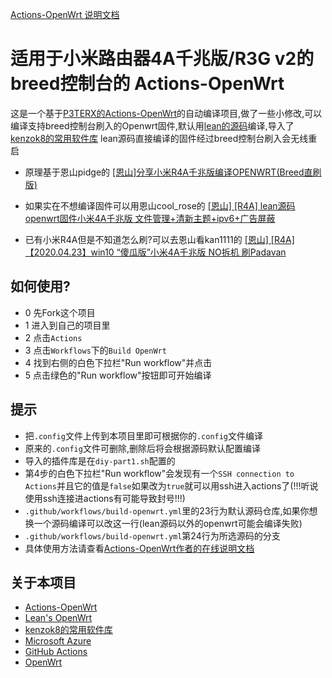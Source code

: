 [Actions-OpenWrt 说明文档](https://p3terx.com/archives/build-openwrt-with-github-actions.html)

# 适用于小米路由器4A千兆版/R3G v2的breed控制台的 Actions-OpenWrt

这是一个基于[P3TERX的Actions-OpenWrt](https://github.com/P3TERX/Actions-OpenWrt)的自动编译项目,做了一些小修改,可以编译支持breed控制台刷入的Openwrt固件,默认用[lean的源码](https://github.com/coolsnowwolf/lede)编译,导入了[kenzok8的常用软件库](https://github.com/kenzok8/openwrt-packages.git)
lean源码直接编译的固件经过breed控制台刷入会无线重启

- 原理基于恩山pidge的
[[恩山]分享小米R4A千兆版编译OPENWRT(Breed直刷版)](https://www.right.com.cn/forum/forum.php?mod=viewthread&tid=4052254)

- 如果实在不想编译固件可以用恩山cool_rose的
[[恩山] [R4A] lean源码openwrt固件小米4A千兆版 文件管理+清新主题+ipv6+广告屏蔽](https://www.right.com.cn/forum/thread-4083541-1-1.html)

- 已有小米R4A但是不知道怎么刷?可以去恩山看kan1111的
[[恩山] [R4A] 【2020.04.23】win10 “傻瓜版”小米4A千兆版 NO拆机 刷Padavan](https://www.right.com.cn/forum/thread-4007071-1-1.html)

## 如何使用?

- 0 先Fork这个项目
- 1 进入到自己的项目里
- 2 点击`Actions`
- 3 点击`Workflows`下的`Build OpenWrt`
- 4 找到右侧的白色下拉栏"Run workflow"并点击
- 5 点击绿色的"Run workflow"按钮即可开始编译

## 提示

- 把`.config`文件上传到本项目里即可根据你的`.config`文件编译
- 原来的`.config`文件可删除,删除后将会根据源码默认配置编译
- 导入的插件库是在`diy-part1.sh`配置的
- 第4步的白色下拉栏"Run workflow"会发现有一个`SSH connection to Actions`并且它的值是`false`如果改为`true`就可以用ssh进入actions了(!!!听说使用ssh连接进actions有可能导致封号!!!)
- `.github/workflows/build-openwrt.yml`里的23行为默认源码仓库,如果你想换一个源码编译可以改这一行(lean源码以外的openwrt可能会编译失败)
- `.github/workflows/build-openwrt.yml`第24行为所选源码的分支
- 具体使用方法请查看[Actions-OpenWrt作者的在线说明文档](https://p3terx.com/archives/build-openwrt-with-github-actions.html)

## 关于本项目

- [Actions-OpenWrt](https://github.com/P3TERX/Actions-OpenWrt)
- [Lean's OpenWrt](https://github.com/coolsnowwolf/lede)
- [kenzok8的常用软件库](https://github.com/kenzok8/openwrt-packages.git)
- [Microsoft Azure](https://azure.microsoft.com)
- [GitHub Actions](https://github.com/features/actions)
- [OpenWrt](https://github.com/openwrt/openwrt)
